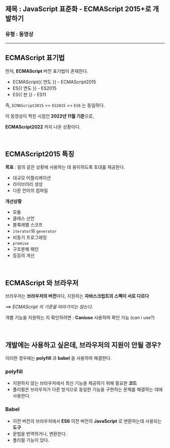 ## 제목 : JavaScript 표준화 - ECMAScript 2015+로 개발하기 

### 유형 : 동영상

---

## ECMAScript 표기법

먼저, **ECMAScript** 버전 표기법이 존재한다.

* ECMAScript{{ 연도 }} - ECMAScript2015
* ES{{ 연도 }} - ES2015
* ES{{ 판 }} - ES11

즉, `ECMAScript2015` == `ES2015` == `ES6` 는 동일하다.

이 동영상이 찍힌 시점인 **2022년 11월 기준**으로,

**ECMAScript2022** 까지 나온 상황이다. 

<br/>

## ECMAScript2015 특징

**목표** : 밑의 같은 상황에 사용하는 데 용이하도록 토대를 제공한다.

* 대규모 어플리케이션
* 라이브러리 생성
* 다른 언어의 컴파일

**개선상황** 

* 모듈
* 클래스 선언
* 블록레벨 스코프
* `iterator`와 `generator`
* 비동기 프로그래밍
* `promise`
* 구조분해 패턴
* 등등의 개선

<br/>

## ECMAScript 와 브라우저

브라우저는 **브라우저의 버전**마다, 지원하는 **자바스크립트의 스펙이 서로 다르다**

==> *ECMAScript 의 기준을 따라가지는 않는다.*

개별 기능을 지원하는 지 확인하려면 : **Caniuse** 사용하여 확인 가능 (can i use?)

<br/>

## 개발에는 사용하고 싶은데, 브라우저의 지원이 안될 경우?

이러한 경우에는 **polyfill** 과 **babel** 을 사용하여 해결한다.

### polyfill

* 지원하지 않는 브라우저에서 최신 기능을 제공하기 위해 필요한 **코드**
* 폴리필은 브라우저가 다른 방식으로 동일한 기능을 구현하는 문제를 해결하는 데에 사용한다.

### Babel

* 이전 버전의 브라우저에서 **ES6** 이전 버전의 **JavaScript** 로 변환하는데 사용되는 **도구**
* 문법을 번역하거나, 변환한다.
* 폴리필 기능이 있다. 

